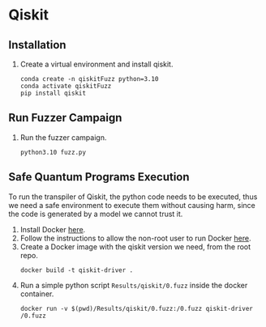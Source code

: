    # Qiskit

## Installation

1. Create a virtual environment and install qiskit.
    ```shell
    conda create -n qiskitFuzz python=3.10
    conda activate qiskitFuzz
    pip install qiskit
    ```

## Run Fuzzer Campaign

1. Run the fuzzer campaign.
    ```shell
    python3.10 fuzz.py
    ```

## Safe Quantum Programs Execution

To run the transpiler of Qiskit, the python code needs to be executed, thus we need a safe environment to execute them without causing harm, since the code is generated by a model we cannot trust it.

1. Install Docker [here](https://docs.docker.com/get-docker/).
1. Follow the instructions to allow the non-root user to run Docker [here](https://docs.docker.com/engine/install/linux-postinstall/).
1. Create a Docker image with the qiskit version we need, from the root repo.
    ```shell
    docker build -t qiskit-driver .
    ```
1. Run a simple python script `Results/qiskit/0.fuzz` inside the docker container.
    ```shell
    docker run -v $(pwd)/Results/qiskit/0.fuzz:/0.fuzz qiskit-driver /0.fuzz
    ```
